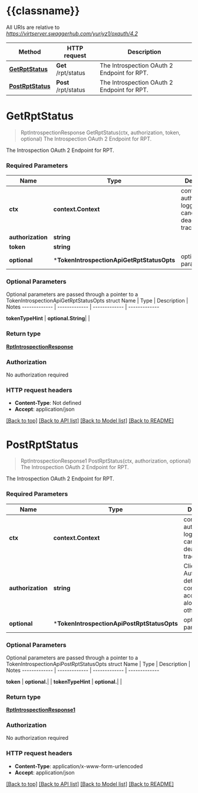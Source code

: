 # {{classname}}

All URIs are relative to *https://virtserver.swaggerhub.com/yuriyz1/oxauth/4.2*

Method | HTTP request | Description
------------- | ------------- | -------------
[**GetRptStatus**](TokenIntrospectionApi.md#GetRptStatus) | **Get** /rpt/status | The Introspection OAuth 2 Endpoint for RPT.
[**PostRptStatus**](TokenIntrospectionApi.md#PostRptStatus) | **Post** /rpt/status | The Introspection OAuth 2 Endpoint for RPT.

# **GetRptStatus**
> RptIntrospectionResponse GetRptStatus(ctx, authorization, token, optional)
The Introspection OAuth 2 Endpoint for RPT.

The Introspection OAuth 2 Endpoint for RPT.

### Required Parameters

Name | Type | Description  | Notes
------------- | ------------- | ------------- | -------------
 **ctx** | **context.Context** | context for authentication, logging, cancellation, deadlines, tracing, etc.
  **authorization** | **string**|  | 
  **token** | **string**|  | 
 **optional** | ***TokenIntrospectionApiGetRptStatusOpts** | optional parameters | nil if no parameters

### Optional Parameters
Optional parameters are passed through a pointer to a TokenIntrospectionApiGetRptStatusOpts struct
Name | Type | Description  | Notes
------------- | ------------- | ------------- | -------------


 **tokenTypeHint** | **optional.String**|  | 

### Return type

[**RptIntrospectionResponse**](RptIntrospectionResponse.md)

### Authorization

No authorization required

### HTTP request headers

 - **Content-Type**: Not defined
 - **Accept**: application/json

[[Back to top]](#) [[Back to API list]](../README.md#documentation-for-api-endpoints) [[Back to Model list]](../README.md#documentation-for-models) [[Back to README]](../README.md)

# **PostRptStatus**
> RptIntrospectionResponse1 PostRptStatus(ctx, authorization, optional)
The Introspection OAuth 2 Endpoint for RPT.

The Introspection OAuth 2 Endpoint for RPT.

### Required Parameters

Name | Type | Description  | Notes
------------- | ------------- | ------------- | -------------
 **ctx** | **context.Context** | context for authentication, logging, cancellation, deadlines, tracing, etc.
  **authorization** | **string**| Client Authorization details that contains the access token along with other details. | 
 **optional** | ***TokenIntrospectionApiPostRptStatusOpts** | optional parameters | nil if no parameters

### Optional Parameters
Optional parameters are passed through a pointer to a TokenIntrospectionApiPostRptStatusOpts struct
Name | Type | Description  | Notes
------------- | ------------- | ------------- | -------------

 **token** | **optional.**|  | 
 **tokenTypeHint** | **optional.**|  | 

### Return type

[**RptIntrospectionResponse1**](RptIntrospectionResponse_1.md)

### Authorization

No authorization required

### HTTP request headers

 - **Content-Type**: application/x-www-form-urlencoded
 - **Accept**: application/json

[[Back to top]](#) [[Back to API list]](../README.md#documentation-for-api-endpoints) [[Back to Model list]](../README.md#documentation-for-models) [[Back to README]](../README.md)

